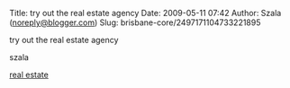 Title: try out the real estate agency
Date: 2009-05-11 07:42
Author: Szala (noreply@blogger.com)
Slug: brisbane-core/2497171104733221895

try out the real estate agency  
  
  
szala  
  
[real estate](http://www.fastrealestate.com.au)

